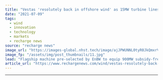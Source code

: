 ```yaml
---
title: "Vestas 'resolutely back in offshore wind' as 15MW turbine lines up North Sea debut"
date: "2021-07-09"
tags: 
  - wind
  - innovation
  - technology
  - markets
  - recharge news
source: "recharge news"
image_url: "https://images-global.nhst.tech/image/ajJPWUNNL0tyR0JkQmxrVW8zSlJxdXpCdS93L2g0dEVBd05WYjdFK2lRND0=/nhst/binary/8a4fc66ee10ab1065882816ee1a09114"
image_fp: "/assets/img/post_thumbnails/11.jpg"
lead: "Flagship machine pre-selected by EnBW to equip 900MW subsidy-free project off Germany"
article_url: "https://www.rechargenews.com/wind/vestas-resolutely-back-in-offshore-wind-as-15mw-turbine-lines-up-north-sea-debut/2-1-1038178"
---
```


---
